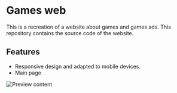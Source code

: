 # **Games web**

This is a recreation of a website about games and games ads. This repository contains the source code of the website.

## Features

- Responsive design and adapted to mobile devices.
- Main page

![Preview content](https://i.imgur.com/TFvqDdF.png)